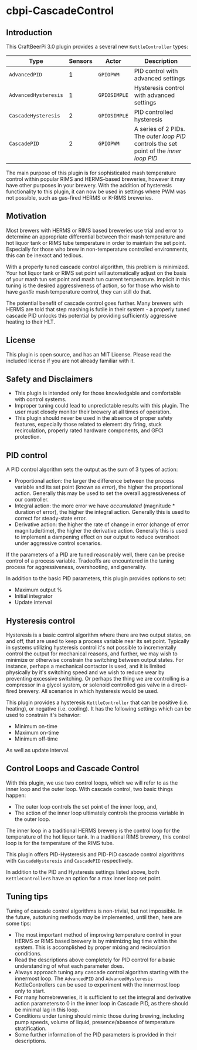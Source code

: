 # cbpi-CascadeControl
## Introduction
This CraftBeerPi 3.0 plugin provides a several new `KettleController` types:

|Type|Sensors|Actor|Description|
|---|---|---|---|
|`AdvancedPID`|1|`GPIOPWM`|PID control with advanced settings|
|`AdvancedHysteresis`|1|`GPIOSIMPLE`|Hysteresis control with advanced settings|
|`CascadeHysteresis`|2|`GPIOSIMPLE`|PID controlled hysteresis|
|`CascadePID`|2|`GPIOPWM`|A series of 2 PIDs. The *outer loop PID* controls the set point of the *inner loop PID*|

The main purpose of this plugin is for sophisticated mash temperature control within popular RIMS and HERMS-based breweries, however it may have other purposes in your brewery. With the addition of hysteresis functionality to this plugin, it can now be used in settings where PWM was not possible, such as gas-fired HERMS or K-RIMS breweries.

## Motivation
Most brewers with HERMS or RIMS based breweries use trial and error to determine an appropriate differential between their mash temperature and hot liquor tank or RIMS tube temperature in order to maintain the set point. Especially for those who brew in non-temperature controlled environments, this can be inexact and tedious.

With a properly tuned cascade control algorithm, this problem is minimized. Your hot liquor tank or RIMS set point will automatically adjust on the basis of your mash tun set point and mash tun current temperature. Implicit in this tuning is the desired aggressiveness of action, so for those who wish to have *gentle* mash temperature control, they can still do that.

The potential benefit of cascade control goes further. Many brewers with HERMS are told that step mashing is futile in their system - a properly tuned cascade PID unlocks this potential by providing sufficiently aggressive heating to their HLT.

## License
This plugin is open source, and has an MIT License. Please read the included license if you are not already familiar with it.

## Safety and Disclaimers
* This plugin is intended only for those knowledgable and comfortable with control systems.
* Improper tuning could lead to unpredictable results with this plugin. The user must closely monitor their brewery at all times of operation. 
* This plugin should never be used in the absence of proper safety features, especially those related to element dry firing, stuck recirculation, properly rated hardware components, and GFCI protection.

## PID control
A PID control algorithm sets the output as the sum of 3 types of action:

* Proportional action: the larger the difference between the process variable and its set point (known as *error*), the higher the proportional action. Generally this may be used to set the overall aggressiveness of our controller.
* Integral action: the more error we have *accumulated* (magnitude * duration of error), the higher the integral action. Generally this is used to correct for steady-state error.
* Derivative action: the higher the rate of change in error (change of error magnitude/time), the higher the derivative action. Generally this is used to implement a dampening effect on our output to reduce overshoot under aggressive control scenarios.

If the parameters of a PID are tuned reasonably well, there can be precise control of a process variable. Tradeoffs are encountered in the tuning process for aggressiveness, overshooting, and generality.

In addition to the basic PID parameters, this plugin provides options to set:

* Maximum output %
* Initial integrator
* Update interval

## Hysteresis control
Hysteresis is a basic control algorithm where there are two output states, on and off, that are used to keep a process variable near its set point. Typically in systems utilizing hysteresis control it's not possible to incrementally control the output for mechanical reasons, and further, we may wish to minimize or otherwise constrain the switching between output states. For instance, perhaps a mechanical contactor is used, and it is limited physically by it's switching speed and we wish to reduce wear by preventing excessive switching. Or perhaps the thing we are controlling is a compressor in a glycol system, or solenoid controlled gas valve in a direct-fired brewery. All scenarios in which hysteresis would be used.

This plugin provides a hysteresis `KettleController` that can be positive (i.e. heating), or negative (i.e. cooling). It has the following settings which can be used to constrain it's behavior:

* Minimum on-time
* Maximum on-time
* Minimum off-time

As well as update interval.

## Control Loops and Cascade Control
With this plugin, we use two control loops, which we will refer to as the inner loop and the outer loop. With cascade control, two basic things happen:

* The outer loop controls the set point of the inner loop, and,
* The action of the inner loop ultimately controls the process variable in the outer loop.

The inner loop in a traditional HERMS brewery is the control loop for the temperature of the hot liquor tank. In a traditional RIMS brewery, this control loop is for the temperature of the RIMS tube.

This plugin offers PID-Hysteresis and PID-PID cascade control algorithms with `CascadeHysteresis` and `CascadePID` respectively.

In addition to the PID and Hysteresis settings listed above, both `KettleController`s have an option for a max inner loop set point.

## Tuning tips
Tuning of cascade control algorithms is non-trivial, but not impossible. In the future, autotuning methods *may* be implemented, until then, here are some tips:
* The most important method of improving temperature control in your HERMS or RIMS based brewery is by minimizing lag time within the system. This is accomplished by proper mixing and recirculation conditions.
* Read the descriptions above completely for PID control for a basic understanding of what each parameter does.
* Always approach tuning any cascade control algorithm starting with the innermost loop. The `AdvancedPID` and `AdvancedHysteresis` KettleControllers can be used to experiment with the innermost loop only to start.
* For many homebreweries, it is sufficient to set the integral and derivative action parameters to 0 in the inner loop in Cascade PID, as there should be minimal lag in this loop.
* Conditions under tuning should mimic those during brewing, including pump speeds, volume of liquid, presence/absence of temperature stratification.
* Some further information of the PID parameters is provided in their descriptions.
